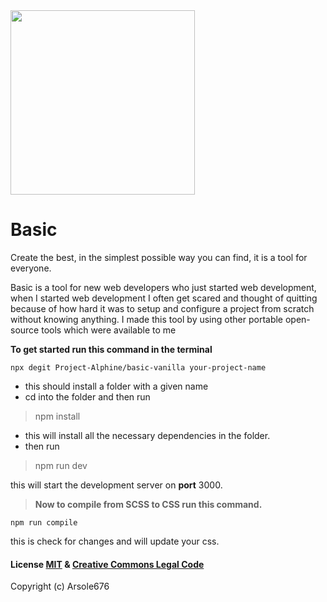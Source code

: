 <img src="https://github.com/Project-Alphine/basic-vanilla/blob/main/utils/main-img.png" height="295px">

# Basic

Create the best, in the simplest possible way you can find, it is a tool for everyone.

Basic is a tool for new web developers who just started web development, when I started web development I often get scared and thought of quitting because of how hard it was to setup and configure a project from scratch without knowing anything. I made this tool by using other portable open-source tools which were available to me

**To get started run this command in the terminal**

    npx degit Project-Alphine/basic-vanilla your-project-name

- this should install a folder with a given name
- cd into the folder and then run
> npm install
- this will install all the necessary dependencies in the folder.
- then run
>npm run dev

this will start the development server on **port** 3000.

> **Now to compile from SCSS to CSS run this command.**

    npm run compile
this is check for changes and will update your css.

#### License [MIT](https://opensource.org/licenses/MIT) & [Creative Commons Legal Code](https://creativecommons.org/publicdomain/zero/1.0/)
Copyright (c) Arsole676
